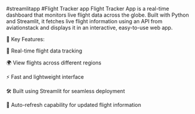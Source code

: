 #streamlitapp
#Flight Tracker app
Flight Tracker App is a real-time dashboard that monitors live flight data across the globe.
Built with Python and Streamlit, it fetches live flight information using an API from aviationstack and displays it in an interactive, easy-to-use web app.

🌟 Key Features:

📡 Real-time flight data tracking

🌍 View flights across different regions

⚡ Fast and lightweight interface

🛠️ Built using Streamlit for seamless deployment

🔄 Auto-refresh capability for updated flight information
